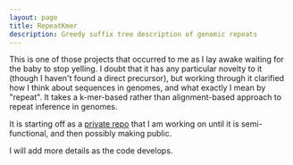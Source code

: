 ```yaml
---
layout: page
title: RepeatKmer
description: Greedy suffix tree description of genomic repeats
---
```


This is one of those projects that occurred to me as I lay awake waiting for the baby to stop yelling. I doubt that it has any particular novelty to it (though I haven't found a direct precursor), but working through it clarified how I think about sequences in genomes, and what exactly I mean by "repeat". It takes a k-mer-based rather than alignment-based approach to repeat inference in genomes.

It is starting off as a [private repo](https://github.com/maximilianpress/RepeatKmer) that I am working on until it is semi-functional, and then possibly making public.

I will add more details as the code develops.

